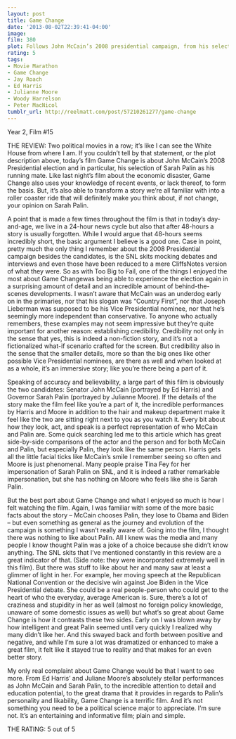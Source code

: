 ```yaml
---
layout: post
title: Game Change
date: '2013-08-02T22:39:41-04:00'
image: 
film: 380
plot: Follows John McCain’s 2008 presidential campaign, from his selection of Alaska Governor Sarah Palin as his running mate to their ultimate defeat in the general election.
rating: 5
tags:
- Movie Marathon
- Game Change
- Jay Roach
- Ed Harris
- Julianne Moore
- Woody Harrelson
- Peter MacNicol
tumblr_url: http://reelmatt.com/post/57210261277/game-change
---
```


Year 2, Film #15

THE REVIEW: Two political movies in a row; it’s like I can see the White House from where I am. If you couldn’t tell by that statement, or the plot description above, today’s film Game Change is about John McCain’s 2008 Presidential election and in particular, his selection of Sarah Palin as his running mate. Like last night’s film about the economic disaster, Game Change also uses your knowledge of recent events, or lack thereof, to form the basis. But, it’s also able to transform a story we’re all familiar with into a roller coaster ride that will definitely make you think about, if not change, your opinion on Sarah Palin.

A point that is made a few times throughout the film is that in today’s day-and-age, we live in a 24-hour news cycle but also that after 48-hours a story is usually forgotten. While I would argue that 48-hours seems incredibly short, the basic argument I believe is a good one. Case in point, pretty much the only thing I remember about the 2008 Presidential campaign besides the candidates, is the SNL skits mocking debates and interviews and even those have been reduced to a mere CliffsNotes version of what they were. So as with Too Big to Fail, one of the things I enjoyed the most about Game Changewas being able to experience the election again in a surprising amount of detail and an incredible amount of behind-the-scenes developments. I wasn’t aware that McCain was an underdog early on in the primaries, nor that his slogan was “Country First”, nor that Joseph Lieberman was supposed to be his Vice Presidential nominee, nor that he’s seemingly more independent than conservative. To anyone who actually remembers, these examples may not seem impressive but they’re quite important for another reason: establishing credibility. Credibility not only in the sense that yes, this is indeed a non-fiction story, and it’s not a fictionalized what-if scenario crafted for the screen. But credibility also in the sense that the smaller details, more so than the big ones like other possible Vice Presidential nominees, are there as well and when looked at as a whole, it’s an immersive story; like you’re there being a part of it.

Speaking of accuracy and believability, a large part of this film is obviously the two candidates: Senator John McCain (portrayed by Ed Harris) and Governor Sarah Palin (portrayed by Julianne Moore). If the details of the story make the film feel like you’re a part of it, the incredible performances by Harris and Moore in addition to the hair and makeup department make it feel like the two are sitting right next to you as you watch it. Every bit about how they look, act, and speak is a perfect representation of who McCain and Palin are. Some quick searching led me to this article which has great side-by-side comparisons of the actor and the person and for both McCain and Palin, but especially Palin, they look like the same person. Harris gets all the little facial ticks like McCain’s smile I remember seeing so often and Moore is just phenomenal. Many people praise Tina Fey for her impersonation of Sarah Palin on SNL, and it is indeed a rather remarkable impersonation, but she has nothing on Moore who feels like she is Sarah Palin.

But the best part about Game Change and what I enjoyed so much is how I felt watching the film. Again, I was familiar with some of the more basic facts about the story – McCain chooses Palin, they lose to Obama and Biden – but even something as general as the journey and evolution of the campaign is something I wasn’t really aware of. Going into the film, I thought there was nothing to like about Palin. All I knew was the media and many people I know thought Palin was a joke of a choice because she didn’t know anything. The SNL skits that I’ve mentioned constantly in this review are a great indicator of that. (Side note: they were incorporated extremely well in this film). But there was stuff to like about her and many saw at least a glimmer of light in her. For example, her moving speech at the Republican National Convention or the decisive win against Joe Biden in the Vice Presidential debate. She could be a real people-person who could get to the heart of who the everyday, average American is. Sure, there’s a lot of craziness and stupidity in her as well (almost no foreign policy knowledge, unaware of some domestic issues as well) but what’s so great about Game Change is how it contrasts these two sides. Early on I was blown away by how intelligent and great Palin seemed until very quickly I realized why many didn’t like her. And this swayed back and forth between positive and negative, and while I’m sure a lot was dramatized or enhanced to make a great film, it felt like it stayed true to reality and that makes for an even better story.

My only real complaint about Game Change would be that I want to see more. From Ed Harris’ and Juliane Moore’s absolutely stellar performances as John McCain and Sarah Palin, to the incredible attention to detail and education potential, to the great drama that it provides in regards to Palin’s personality and likability, Game Change is a terrific film. And it’s not something you need to be a political science major to appreciate. I’m sure not. It’s an entertaining and informative film; plain and simple. 

THE RATING: 5 out of 5 
